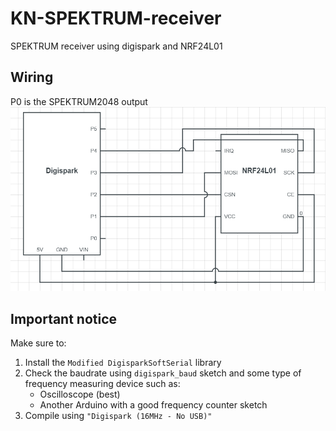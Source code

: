 # KN-SPEKTRUM-receiver
SPEKTRUM receiver using digispark and NRF24L01

## Wiring
P0 is the SPEKTRUM2048 output
![Wiring](wiring.png?raw=true "Wiring diagram")

## Important notice
Make sure to:
1. Install the `Modified DigisparkSoftSerial` library
1. Check the baudrate using `digispark_baud` sketch and some type of frequency measuring device such as:
   * Oscilloscope (best)
   * Another Arduino with a good frequency counter sketch
1. Compile using `"Digispark (16MHz - No USB)"`

